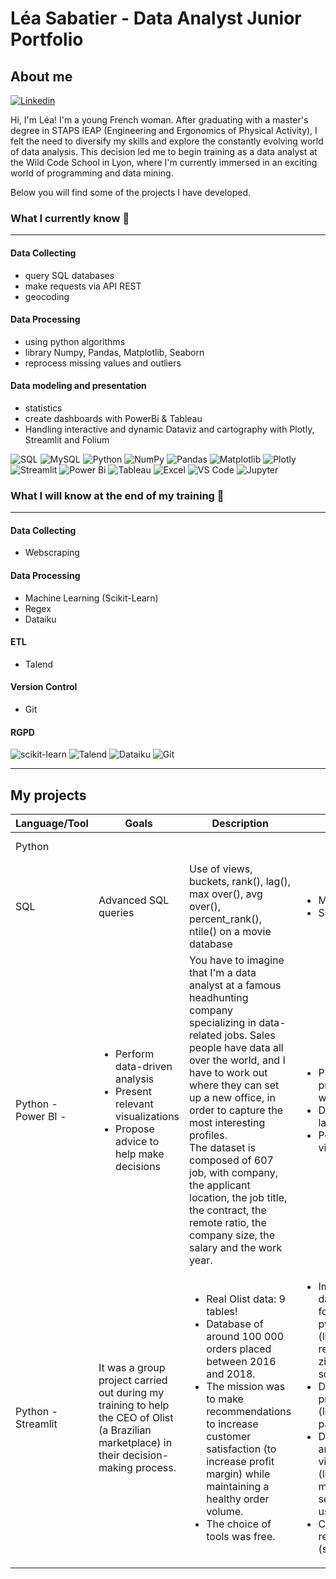 # Léa Sabatier - Data Analyst Junior Portfolio
## About me 
[![Linkedin](https://img.shields.io/badge/-LinkedIn-blue?style=flat&logo=Linkedin&logoColor=white)](https://www.linkedin.com/in/leasabatier/)

Hi, I'm Léa! I'm a young French woman. After graduating with a master's degree in STAPS IEAP (Engineering and Ergonomics of Physical Activity), I felt the need to diversify my skills and explore the constantly evolving world of data analysis. This decision led me to begin training as a data analyst at the Wild Code School in Lyon, where I'm currently immersed in an exciting world of programming and data mining.

Below you will find some of the projects I have developed.

### What I currently know 🧠
---------------

#### Data Collecting 
- query SQL databases
- make requests via API REST
- geocoding

#### Data Processing
- using python algorithms 
- library Numpy, Pandas, Matplotlib, Seaborn
- reprocess missing values and outliers

#### Data modeling and presentation
- statistics
- create dashboards with PowerBi & Tableau
- Handling interactive and dynamic Dataviz and cartography with Plotly, Streamlit and Folium

![SQL](https://img.shields.io/badge/-SQL-000000?style=for-the-badge&logo=postgresql)
![MySQL](https://img.shields.io/badge/mysql-%2300f.svg?style=for-the-badge&logo=mysql&logoColor=white)
![Python](https://img.shields.io/badge/python-3670A0?style=for-the-badge&logo=python&logoColor=ffdd54)
![NumPy](https://img.shields.io/badge/numpy-%23013243.svg?style=for-the-badge&logo=numpy&logoColor=white)
![Pandas](https://img.shields.io/badge/pandas-%23150458.svg?style=for-the-badge&logo=pandas&logoColor=white)
![Matplotlib](https://img.shields.io/badge/Matplotlib-%23ffffff.svg?style=for-the-badge&logo=Matplotlib&logoColor=black)
![Plotly](https://img.shields.io/badge/Plotly-239120?style=for-the-badge&logo=plotly&logoColor=white)
![Streamlit](https://img.shields.io/badge/Streamlit-FF4B4B?style=for-the-badge&logo=Streamlit&logoColor=white)
![Power Bi](https://img.shields.io/badge/power_bi-F2C811?style=for-the-badge&logo=powerbi&logoColor=black)
![Tableau](https://img.shields.io/badge/Tableau-E97627?style=for-the-badge&logo=Tableau&logoColor=white)
![Excel](https://img.shields.io/badge/Microsoft_Excel-217346?style=for-the-badge&logo=microsoft-excel&logoColor=white)
![VS Code](https://img.shields.io/badge/-VSCode-444444?style=for-the-badge&logo=visual-studio-code&logoColor=007ACC)
![Jupyter](https://img.shields.io/badge/jupyter-%23FA0F00.svg?style=for-the-badge&logo=jupyter&logoColor=white)


### What I will know at the end of my training 🚀
---------------
#### Data Collecting
- Webscraping

#### Data Processing
- Machine Learning (Scikit-Learn)
- Regex
- Dataiku
  
#### ETL
- Talend

#### Version Control
- Git

#### RGPD

![scikit-learn](https://img.shields.io/badge/scikit--learn-%23F7931E.svg?style=for-the-badge&logo=scikit-learn&logoColor=white)
![Talend](https://img.shields.io/badge/Talend-FF6D70?style=for-the-badge&logo=Talend&logoColor=white)
![Dataiku](https://img.shields.io/badge/Dataiku-2AB1AC?style=for-the-badge&logo=dataiku&logoColor=white)
![Git](https://img.shields.io/badge/GIT-E44C30?style=for-the-badge&logo=git&logoColor=white)

---------------
## My projects
|Language/Tool|Goals|Description|Skills|Link|
|--|--|--|--|--|
|Python||||[Project Python](./python_project/README.md)|
|SQL|Advanced SQL queries| Use of views, buckets, rank(), lag(), max over(), avg over(), percent_rank(), ntile() on a movie database| <ul> <li> MySQL </li> <li> SQL </li> </ul>|[Exercise SQL](https://github.com/lea-sabatier/portfolio/blob/main/Projects/SQL%20exercise.md)|
|Python - Power BI -| <ul> <li> Perform data-driven analysis</li> <li> Present relevant visualizations </li> <li> Propose advice to help make decisions </li> </ul>|You have to imagine that I'm a data analyst at a famous headhunting company specializing in data-related jobs.  Sales people have data all over the world, and I have to work out where they can set up a new office, in order to capture the most interesting profiles. <br> The dataset is composed of 607 job, with company,  the applicant location, the job title, the contract, the remote ratio, the company size, the salary and the work year. | <ul> <li> Pre-processing with Python </li> <li> DAX language </li> <li> Power BI visualizations </li> </ul> |[Dashboard Power BI](https://github.com/lea-sabatier/portfolio/blob/main/Projects/Power%20BI%20project.md)|
|Python - Streamlit|It was a group project carried out during my training to help the CEO of Olist (a Brazilian marketplace) in their decision-making process.|<ul> <li> Real Olist data: 9 tables! </li> <li> Database of around 100 000 orders placed between 2016 and 2018. </li> <li> The mission was to make recommendations to increase customer satisfaction (to increase profit margin) while maintaining a healthy order volume. </li> <li> The choice of tools was free.  </li> </ul>| <ul> <li> Importing data in sqlite format in python (library requests, zipfile, sqlite3) </li> <li> Data preparation (library pandas) </li> <li> Data analysis: visualization (library matplotlib, seaborn and use NLP) </li> <li> Customer return (streamlit) </li> </ul>|[![Streamlit App](https://static.streamlit.io/badges/streamlit_badge_black_white.svg)](https://project-olist.streamlit.app/)|

